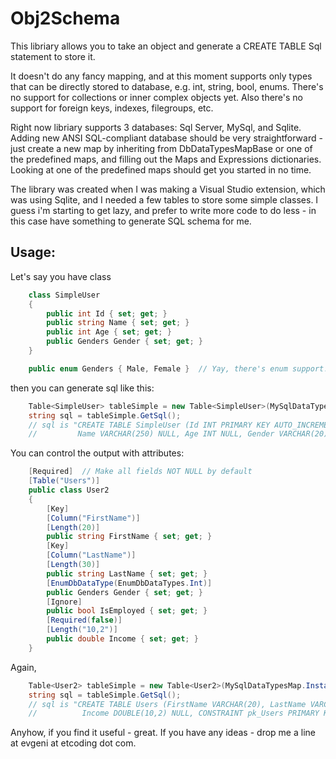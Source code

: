 ﻿Obj2Schema
==========


This libriary allows you to take an object and generate a CREATE TABLE Sql statement to store it.

It doesn't do any fancy mapping, and at this moment supports only types that can be directly stored to database, e.g. int, string, bool, enums.
There's no support for collections or inner complex objects yet. Also there's no support for foreign keys, indexes, filegroups, etc.

Right now libriary supports 3 databases: Sql Server, MySql, and Sqlite. Adding new ANSI SQL-compliant database should be very straightforward - 
just create a new map by inheriting from DbDataTypesMapBase or one of the predefined maps, and filling out the Maps and Expressions dictionaries.
Looking at one of the predefined maps should get you started in no time.

The library was created when I was making a Visual Studio extension, which was using Sqlite, and I needed a few tables to store some simple classes.
I guess i'm starting to get lazy, and prefer to write more code to do less - in this case have something to generate SQL schema for me.


Usage:
------

Let's say you have class

```csharp
    class SimpleUser
    {
        public int Id { set; get; }
        public string Name { set; get; }
        public int Age { set; get; }
        public Genders Gender { set; get; }
    }

    public enum Genders { Male, Female }  // Yay, there's enum support! Take that, EF!
```

then you can generate sql like this:

```csharp
	Table<SimpleUser> tableSimple = new Table<SimpleUser>(MySqlDataTypesMap.Instance);
	string sql = tableSimple.GetSql();
	// sql is "CREATE TABLE SimpleUser (Id INT PRIMARY KEY AUTO_INCREMENT, 
	//         Name VARCHAR(250) NULL, Age INT NULL, Gender VARCHAR(20) NULL)"
```


You can control the output with attributes:

```csharp
    [Required]  // Make all fields NOT NULL by default
    [Table("Users")]
    public class User2
    {
        [Key]
        [Column("FirstName")]
        [Length(20)]
        public string FirstName { set; get; }
        [Key]
        [Column("LastName")]
        [Length(30)]
        public string LastName { set; get; }
        [EnumDbDataType(EnumDbDataTypes.Int)]
        public Genders Gender { set; get; }
        [Ignore]
        public bool IsEmployed { set; get; }
        [Required(false)]
        [Length("10,2")]
        public double Income { set; get; }
    }
```

Again,

```csharp
	Table<User2> tableSimple = new Table<User2>(MySqlDataTypesMap.Instance);
	string sql = tableSimple.GetSql();
	// sql is "CREATE TABLE Users (FirstName VARCHAR(20), LastName VARCHAR(30), Gender INT NOT NULL, 
	//			Income DOUBLE(10,2) NULL, CONSTRAINT pk_Users PRIMARY KEY (FirstName, LastName))"
```


Anyhow, if you find it useful - great. If you have any ideas - drop me a line at evgeni at etcoding dot com.